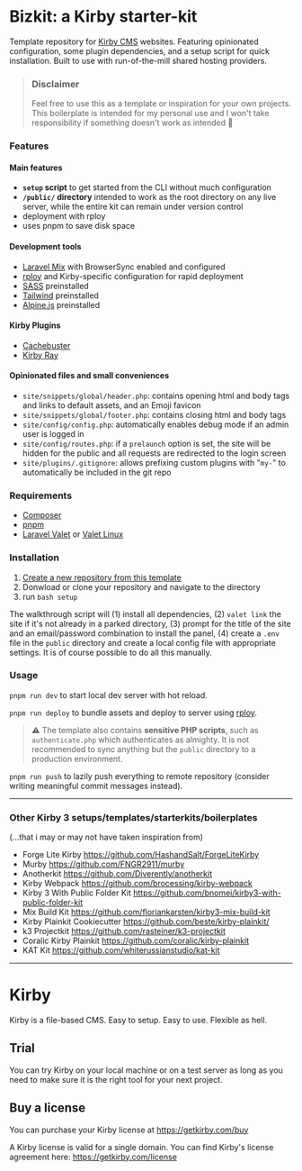 # Bizkit: a Kirby starter-kit

Template repository for [Kirby CMS](https://getkirby.com/) websites. Featuring opinionated configuration, some plugin dependencies, and a setup script for quick installation. Built to use with run-of-the-mill shared hosting providers.

> ### Disclaimer
> Feel free to use this as a template or inspiration for your own projects. This boilerplate is intended for my personal use and I won't take responsibility if something doesn't work as intended 🍪

### Features

#### Main features
- **`setup` script** to get started from the CLI without much configuration
- **`/public/` directory** intended to work as the root directory on any live server, while the entire kit can remain under version control
- deployment with rploy
- uses pnpm to save disk space

#### Development tools
- [Laravel Mix](https://laravel-mix.com) with BrowserSync enabled and configured
- [rploy](https://github.com/jongacnik/rploy) and Kirby-specific configuration for rapid deployment
- [SASS](https://sass-lang.com) preinstalled
- [Tailwind](https://tailwindcss.com) preinstalled
- [Alpine.js](https://alpinejs.dev) preinstalled

#### Kirby Plugins
- [Cachebuster](https://github.com/schnti/kirby3-cachebuster)
- [Kirby Ray](https://github.com/genxbe/kirby3-ray)

#### Opinionated files and small conveniences
- `site/snippets/global/header.php`: contains opening html and body tags and links to default assets, and an Emoji favicon
- `site/snippets/global/footer.php`: contains closing html and body tags
- `site/config/config.php`: automatically enables debug mode if an admin user is logged in
- `site/config/routes.php`: if a `prelaunch` option is set, the site will be hidden for the public and all requests are redirected to the login screen
- `site/plugins/.gitignore`: allows prefixing custom plugins with "`my-`" to automatically be included in the git repo


### Requirements
- [Composer](https://getcomposer.org/)
- [pnpm](https://pnpm.io)
- [Laravel Valet](https://laravel.com/docs/8.x/valet) or [Valet Linux](https://cpriego.github.io/valet-linux/)

### Installation
1. [Create a new repository from this template](https://docs.github.com/en/repositories/creating-and-managing-repositories/creating-a-repository-from-a-template#creating-a-repository-from-a-template)
2. Donwload or clone your repository and navigate to the directory
3. run `bash setup`

The walkthrough script will (1) install all dependencies, (2) `valet link` the site if it's not already in a parked directory, (3) prompt for the title of the site and an email/password combination to install the panel, (4) create a `.env` file in the `public` directory and create a local config file with appropriate settings. It is of course possible to do all this manually.

### Usage
```pnpm run dev``` to start local dev server with hot reload. 

`pnpm run deploy` to bundle assets and deploy to server using [rploy](https://github.com/jongacnik/rploy). 

> ⚠️ The template also contains **sensitive PHP scripts**, such as `authenticate.php` which authenticates as almighty. It is not recommended to sync anything but the `public` directory to a production environment.

`pnpm run push` to lazily push everything to remote repository (consider writing meaningful commit messages instead). 

<hr>

### Other Kirby 3 setups/templates/starterkits/boilerplates
(...that i may or may not have taken inspiration from)

- Forge Lite Kirby https://github.com/HashandSalt/ForgeLiteKirby
- Murby https://github.com/FNGR2911/murby
- Anotherkit https://github.com/Diverently/anotherkit
- Kirby Webpack https://github.com/brocessing/kirby-webpack
- Kirby 3 With Public Folder Kit https://github.com/bnomei/kirby3-with-public-folder-kit
- Mix Build Kit https://github.com/floriankarsten/kirby3-mix-build-kit
- Kirby Plainkit Cookiecutter https://github.com/beste/kirby-plainkit/
- k3 Projectkit https://github.com/rasteiner/k3-projectkit
- Coralic Kirby Plainkit https://github.com/coralic/kirby-plainkit
- KAT Kit https://github.com/whiterussianstudio/kat-kit

<hr>


# Kirby

Kirby is a file-based CMS.
Easy to setup. Easy to use. Flexible as hell.

## Trial

You can try Kirby on your local machine or on a test
server as long as you need to make sure it is the right
tool for your next project.

## Buy a license

You can purchase your Kirby license at
<https://getkirby.com/buy>

A Kirby license is valid for a single domain. You can find
Kirby's license agreement here: <https://getkirby.com/license>
